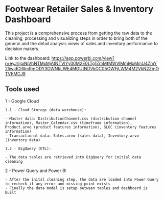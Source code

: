 
# Footwear Retailer Sales & Inventory Dashboard

This project is a comprehensive process from getting the raw data to the cleaning, processing and visualizing steps
in order to bring both of the general and the detail analysis views of sales and inventory performance to decision makers.

Link to the dashboard: https://app.powerbi.com/view?r=eyJrIjoiNjVhNTMxMjAtNTVlYy00M2E0LTg1ZmMtMWVlMmMxMmU4ZmY2IiwidCI6ImRmODY3OWNkLWE4MGUtNDVkOC05OWFjLWM4M2VkN2ZmOTVhMCJ9

## Tools used

1 - Google Cloud

    1.1 - Cloud Storage (data warehouse):

    - Master data: DistributionChannel.csv (distribution channel information), Master_Calendar.csv (timeframe information), Product.arvo (product features information), SLOC (inventory features information)
    - Transactional data: Sales.arvo (sales data), Inventory.arvo (inventory data)

    1.2 - BigQuery (ETL):

    - The data tables are retrieved into BigQuery for initial data cleaning

2 - Power Query and Power BI

    - After the inital cleaning step, the data are loaded into Power Query to recheck if any error and missing point exists
    - Finally the data model is setup between tables and dashboard is built
